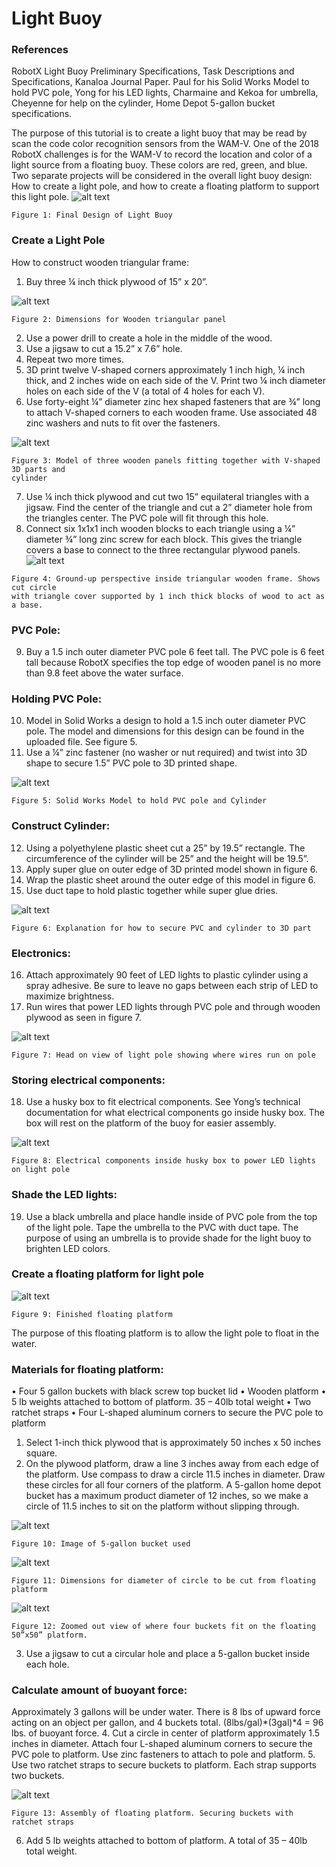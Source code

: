 # Light Buoy

### References
RobotX
Light Buoy Preliminary Specifications, 
Task Descriptions and Specifications, 
Kanaloa Journal Paper. 
Paul for his Solid Works Model to hold PVC pole,
Yong for his LED lights,
Charmaine and Kekoa for umbrella,
Cheyenne for help on the cylinder,
Home Depot 5-gallon bucket specifications.

The purpose of this tutorial is to create a light buoy that may be read by scan the
code color recognition sensors from the WAM-V. One of the 2018 RobotX challenges
is for the WAM-V to record the location and color of a light source from a floating
buoy. These colors are red, green, and blue. Two separate projects will be
considered in the overall light buoy design: How to create a light pole, and how to
create a floating platform to support this light pole.
![alt text](https://github.com/riplaboratory/Kanaloa/blob/technical-documentation/Projects/DeepLearning/ScanTheCode/images/CoconutIslandLightBuoyNov2018.jpeg)
```
Figure 1: Final Design of Light Buoy
```
### Create a Light Pole
How to construct wooden triangular frame:

1. Buy three ¼ inch thick plywood of 15” x 20”.

![alt text](https://github.com/riplaboratory/Kanaloa/blob/technical-documentation/Projects/DeepLearning/ScanTheCode/images/Triangular%20Frame%20Dimensions.jpeg)
```
Figure 2: Dimensions for Wooden triangular panel
```
2. Use a power drill to create a hole in the middle of the wood.
3. Use a jigsaw to cut a 15.2” x 7.6” hole.
4. Repeat two more times.
5. 3D print twelve V-shaped corners approximately 1 inch high, ¼ inch thick, and 2
inches wide on each side of the V. Print two ¼ inch diameter holes on each side of
the V (a total of 4 holes for each V).
6. Use forty-eight ¼” diameter zinc hex shaped fasteners that are ¾” long to attach
V-shaped corners to each wooden frame. Use associated 48 zinc washers and nuts to
fit over the fasteners.

![alt text](https://github.com/riplaboratory/Kanaloa/blob/technical-documentation/Projects/DeepLearning/ScanTheCode/images/PVC%20and%20Cylinder%20Holder%20Solid%20Works.jpeg)
```
Figure 3: Model of three wooden panels fitting together with V-shaped 3D parts and
cylinder
```
7. Use ¼ inch thick plywood and cut two 15” equilateral triangles with a jigsaw. Find
the center of the triangle and cut a 2” diameter hole from the triangles center. The
PVC pole will fit through this hole.
8. Connect six 1x1x1 inch wooden blocks to each triangle using a ¼” diameter ¾”
long zinc screw for each block. This gives the triangle covers a base to connect to
the three rectangular plywood panels.
![alt text](https://github.com/riplaboratory/Kanaloa/blob/technical-documentation/Projects/DeepLearning/ScanTheCode/images/Triangular%20Frame%20Cover.jpeg)
```
Figure 4: Ground-up perspective inside triangular wooden frame. Shows cut circle
with triangle cover supported by 1 inch thick blocks of wood to act as a base.
```

### PVC Pole:

9. Buy a 1.5 inch outer diameter PVC pole 6 feet tall. The PVC pole is 6 feet tall
because RobotX specifies the top edge of wooden panel is no more than 9.8 feet
above the water surface.


### Holding PVC Pole:

10. Model in Solid Works a design to hold a 1.5 inch outer diameter PVC pole. The
model and dimensions for this design can be found in the uploaded file. See figure 5.
11. Use a ¼” zinc fastener (no washer or nut required) and twist into 3D shape to
secure 1.5” PVC pole to 3D printed shape.

![alt text](https://github.com/riplaboratory/Kanaloa/blob/technical-documentation/Projects/DeepLearning/ScanTheCode/images/PVC%20and%20Cylinder%20Holder%20Solid%20Works.jpeg)
```
Figure 5: Solid Works Model to hold PVC pole and Cylinder
```
### Construct Cylinder:

12. Using a polyethylene plastic sheet cut a 25” by 19.5” rectangle. The
circumference of the cylinder will be 25” and the height will be 19.5”.
13. Apply super glue on outer edge of 3D printed model shown in figure 6.
14. Wrap the plastic sheet around the outer edge of this model in figure 6.
15. Use duct tape to hold plastic together while super glue dries.

![alt text](https://github.com/riplaboratory/Kanaloa/blob/technical-documentation/Projects/DeepLearning/ScanTheCode/images/Labeled%20PVC%20and%20Cylinder%20Holder%20Solid%20Works.jpeg)
```
Figure 6: Explanation for how to secure PVC and cylinder to 3D part
```
### Electronics:

16. Attach approximately 90 feet of LED lights to plastic cylinder using a spray
adhesive. Be sure to leave no gaps between each strip of LED to maximize
brightness.
17. Run wires that power LED lights through PVC pole and through wooden
plywood as seen in figure 7.

![alt text](https://github.com/riplaboratory/Kanaloa/blob/technical-documentation/Projects/DeepLearning/ScanTheCode/images/Front%20perspective%20of%20Light%20Buoy.jpeg)
```
Figure 7: Head on view of light pole showing where wires run on pole
```
### Storing electrical components:

18. Use a husky box to fit electrical components. See Yong’s technical documentation
for what electrical components go inside husky box. The box will rest on the
platform of the buoy for easier assembly.

![alt text](https://github.com/riplaboratory/Kanaloa/blob/technical-documentation/Projects/DeepLearning/ScanTheCode/images/Husky%20Box%20Electrical.png)
```
Figure 8: Electrical components inside husky box to power LED lights on light pole
```
### Shade the LED lights:

19. Use a black umbrella and place handle inside of PVC pole from the top of the
light pole. Tape the umbrella to the PVC with duct tape. The purpose of using an
umbrella is to provide shade for the light buoy to brighten LED colors.

### Create a floating platform for light pole


![alt text](https://github.com/riplaboratory/Kanaloa/blob/technical-documentation/Projects/DeepLearning/ScanTheCode/images/Floating%20Platform%20Nov2018.png)
```
Figure 9: Finished floating platform
```
The purpose of this floating platform is to allow the light pole to float in the water.

### Materials for floating platform:

• Four 5 gallon buckets with black screw top bucket lid
• Wooden platform
• 5 lb weights attached to bottom of platform. 35 – 40lb total weight
• Two ratchet straps
• Four L-shaped aluminum corners to secure the PVC pole to platform
1. Select 1-inch thick plywood that is approximately 50 inches x 50 inches square.
2. On the plywood platform, draw a line 3 inches away from each edge of the
platform. Use compass to draw a circle 11.5 inches in diameter. Draw these circles
for all four corners of the platform. A 5-gallon home depot bucket has a maximum
product diameter of 12 inches, so we make a circle of 11.5 inches to sit on the
platform without slipping through.

![alt text](https://github.com/riplaboratory/Kanaloa/blob/technical-documentation/Projects/DeepLearning/ScanTheCode/images/5-gallon%20bucket.jpeg)
```
Figure 10: Image of 5-gallon bucket used
```
![alt text](https://github.com/riplaboratory/Kanaloa/blob/technical-documentation/Projects/DeepLearning/ScanTheCode/images/Dimensions%20of%20Buoy%20Platform%20Circle.png)
```
Figure 11: Dimensions for diameter of circle to be cut from floating platform
```

![alt text](https://github.com/riplaboratory/Kanaloa/blob/technical-documentation/Projects/DeepLearning/ScanTheCode/images/Total%20Dimension%20of%20Buoy%20Circle.png)
```
Figure 12: Zoomed out view of where four buckets fit on the floating 50”x50” platform.
```
3. Use a jigsaw to cut a circular hole and place a 5-gallon bucket inside each hole.

### Calculate amount of buoyant force:

Approximately 3 gallons will be under water. There is 8 lbs of upward force acting
on an object per gallon, and 4 buckets total. (8lbs/gal)*(3gal)*4 = 96 lbs. of buoyant
force.
4. Cut a circle in center of platform approximately 1.5 inches in diameter.
Attach four L-shaped aluminum corners to secure the PVC pole to platform. Use zinc
fasteners to attach to pole and platform.
5. Use two ratchet straps to secure buckets to platform. Each strap supports two
buckets.

![alt text](https://github.com/riplaboratory/Kanaloa/blob/technical-documentation/Projects/DeepLearning/ScanTheCode/images/Assembly%20of%20Floating%20PlatformNov.2018.png)
```
Figure 13: Assembly of floating platform. Securing buckets with ratchet straps
```
6. Add 5 lb weights attached to bottom of platform. A total of 35 – 40lb total weight.


